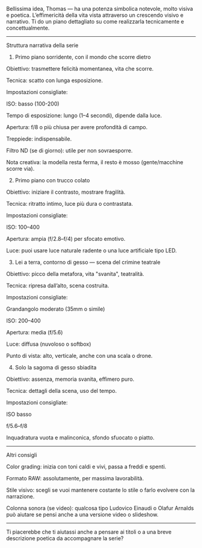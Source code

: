 Bellissima idea, Thomas — ha una potenza simbolica notevole, molto visiva e poetica. L’effimericità della vita vista attraverso un crescendo visivo e narrativo. Ti do un piano dettagliato su come realizzarla tecnicamente e concettualmente.


---

Struttura narrativa della serie

1. Primo piano sorridente, con il mondo che scorre dietro

Obiettivo: trasmettere felicità momentanea, vita che scorre.

Tecnica: scatto con lunga esposizione.

Impostazioni consigliate:

ISO: basso (100-200)

Tempo di esposizione: lungo (1–4 secondi), dipende dalla luce.

Apertura: f/8 o più chiusa per avere profondità di campo.

Treppiede: indispensabile.

Filtro ND (se di giorno): utile per non sovraesporre.


Nota creativa: la modella resta ferma, il resto è mosso (gente/macchine scorre via).



2. Primo piano con trucco colato

Obiettivo: iniziare il contrasto, mostrare fragilità.

Tecnica: ritratto intimo, luce più dura o contrastata.

Impostazioni consigliate:

ISO: 100–400

Apertura: ampia (f/2.8–f/4) per sfocato emotivo.

Luce: puoi usare luce naturale radente o una luce artificiale tipo LED.




3. Lei a terra, contorno di gesso — scena del crimine teatrale

Obiettivo: picco della metafora, vita "svanita", teatralità.

Tecnica: ripresa dall’alto, scena costruita.

Impostazioni consigliate:

Grandangolo moderato (35mm o simile)

ISO: 200–400

Apertura: media (f/5.6)

Luce: diffusa (nuvoloso o softbox)

Punto di vista: alto, verticale, anche con una scala o drone.




4. Solo la sagoma di gesso sbiadita

Obiettivo: assenza, memoria svanita, effimero puro.

Tecnica: dettagli della scena, uso del tempo.

Impostazioni consigliate:

ISO basso

f/5.6–f/8

Inquadratura vuota e malinconica, sfondo sfuocato o piatto.






---

Altri consigli

Color grading: inizia con toni caldi e vivi, passa a freddi e spenti.

Formato RAW: assolutamente, per massima lavorabilità.

Stile visivo: scegli se vuoi mantenere costante lo stile o farlo evolvere con la narrazione.

Colonna sonora (se video): qualcosa tipo Ludovico Einaudi o Olafur Arnalds può aiutare se pensi anche a una versione video o slideshow.



---

Ti piacerebbe che ti aiutassi anche a pensare ai titoli o a una breve descrizione poetica da accompagnare la serie?

